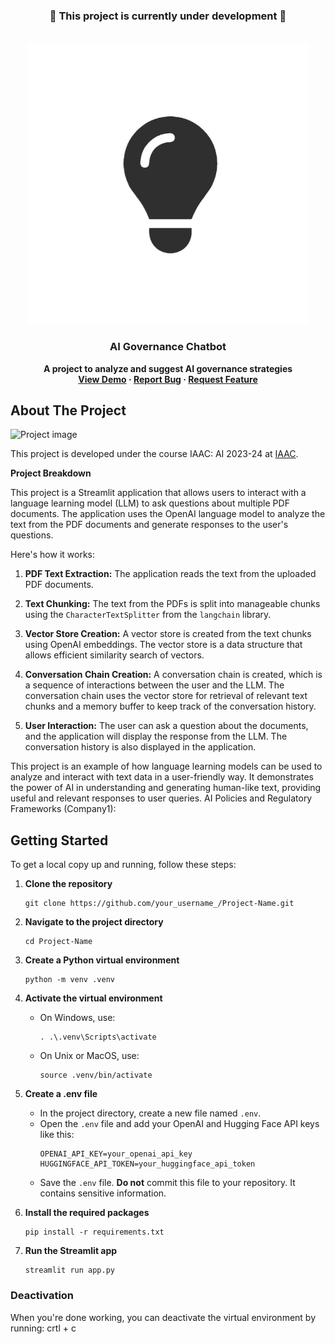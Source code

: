 <!-- PROJECT STATUS -->
<div align="center">
  <h3>🚧 This project is currently under development 🚧</h3>
</div>

<!-- PROJECT LOGO -->
<br />
<div align="center">
    <img src="https://github.com/ronmaccms/llm-chatbot/blob/main/src/img/Innovation-Tournaments.jpg" alt="Logo" width="450">
  <h3 align="center">AI Governance Chatbot</h3>
  <p align="center" style="font-weight: bold;">
    A project to analyze and suggest AI governance strategies<br >
    <a href="LINK_TO_DEMO">View Demo</a>
    ·
    <a href="andres.roncal@students.iaac.net">Report Bug</a>
    ·
    <a href="andres.roncal@students.iaac.net">Request Feature</a>
  </p>
</div>

<!-- ABOUT THE PROJECT -->

## About The Project
![Project image](assets/img/project-img.png)

This project is developed under the course IAAC: AI 2023-24 at [IAAC](https://iaac.net/).

__Project Breakdown__

This project is a Streamlit application that allows users to interact with a language learning model (LLM) to ask questions about multiple PDF documents. The application uses the OpenAI language model to analyze the text from the PDF documents and generate responses to the user's questions.

Here's how it works:

1. **PDF Text Extraction:** The application reads the text from the uploaded PDF documents.

2. **Text Chunking:** The text from the PDFs is split into manageable chunks using the `CharacterTextSplitter` from the `langchain` library.

3. **Vector Store Creation:** A vector store is created from the text chunks using OpenAI embeddings. The vector store is a data structure that allows efficient similarity search of vectors.

4. **Conversation Chain Creation:** A conversation chain is created, which is a sequence of interactions between the user and the LLM. The conversation chain uses the vector store for retrieval of relevant text chunks and a memory buffer to keep track of the conversation history.

5. **User Interaction:** The user can ask a question about the documents, and the application will display the response from the LLM. The conversation history is also displayed in the application.

This project is an example of how language learning models can be used to analyze and interact with text data in a user-friendly way. It demonstrates the power of AI in understanding and generating human-like text, providing useful and relevant responses to user queries.
AI Policies and Regulatory Frameworks (Company1):

<!-- __Task:__ Develop a web scraping script to collect data on AI policies and regulatory frameworks.
__Implementation:__ Use the provided GitHub script skeleton to scrape relevant websites and databases.
__Outcome:__ Clean, structured dataset for AI policies and regulatory frameworks.

AI Policies and Regulatory Frameworks (Company2, Company3, ... , Company9):

__Task:__ Extend the Company1 data collection process to the other Big Nine companies.
__Implementation:__ Adapt the Company1 script for each new company’s data sources.
__Outcome:__ Clean datasets for each company.

Self-Policing Practices (Company1, Company2, ... , Company9):

__Task:__ Gather data on the self-policing practices of the Big Nine.
__Implementation:__ Identify and extract data from reliable sources.
__Outcome:__ Clean dataset for the self-policing practices. -->

## Getting Started

To get a local copy up and running, follow these steps:

1. **Clone the repository**
    ```
    git clone https://github.com/your_username_/Project-Name.git
    ```

2. **Navigate to the project directory**
    ```
    cd Project-Name
    ```

3. **Create a Python virtual environment**
    ```
    python -m venv .venv
    ```

4. **Activate the virtual environment**
    - On Windows, use:
        ```
        . .\.venv\Scripts\activate
        ```
    - On Unix or MacOS, use:
        ```
        source .venv/bin/activate
        ```

5. **Create a .env file**
    - In the project directory, create a new file named `.env`.
    - Open the `.env` file and add your OpenAI and Hugging Face API keys like this:
        ```
        OPENAI_API_KEY=your_openai_api_key
        HUGGINGFACE_API_TOKEN=your_huggingface_api_token
        ```
    - Save the `.env` file. **Do not** commit this file to your repository. It contains sensitive information.

6. **Install the required packages**
    ```
    pip install -r requirements.txt
    ```

7. **Run the Streamlit app**
    ```
    streamlit run app.py
    ```

### Deactivation

When you're done working, you can deactivate the virtual environment by running: crtl + c
